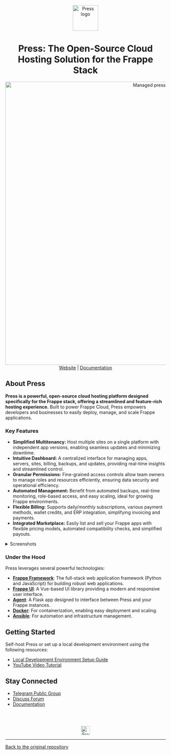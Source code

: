 <div align="center" markdown="1">
  <img src="https://frappe.io/files/Group%202%20(1).png" alt="Press logo" width="80"/>
  <h1>Press: The Open-Source Cloud Hosting Solution for the Frappe Stack</h1>
</div>

<div align="center">
    <img width="889" alt="Managed press" src="https://github.com/user-attachments/assets/2675e828-d5ed-4527-a038-7742a5cfa3db" />
</div>

<div align="center">
  <a href="https://frappe.io/press">Website</a> | <a href="https://docs.frappe.io/cloud/">Documentation</a>
</div>

## About Press

**Press is a powerful, open-source cloud hosting platform designed specifically for the Frappe stack, offering a streamlined and feature-rich hosting experience.** Built to power Frappe Cloud, Press empowers developers and businesses to easily deploy, manage, and scale Frappe applications.

### Key Features

*   **Simplified Multitenancy:** Host multiple sites on a single platform with independent app versions, enabling seamless updates and minimizing downtime.
*   **Intuitive Dashboard:** A centralized interface for managing apps, servers, sites, billing, backups, and updates, providing real-time insights and streamlined control.
*   **Granular Permissions:** Fine-grained access controls allow team owners to manage roles and resources efficiently, ensuring data security and operational efficiency.
*   **Automated Management:** Benefit from automated backups, real-time monitoring, role-based access, and easy scaling, ideal for growing Frappe environments.
*   **Flexible Billing:** Supports daily/monthly subscriptions, various payment methods, wallet credits, and ERP integration, simplifying invoicing and payments.
*   **Integrated Marketplace:** Easily list and sell your Frappe apps with flexible pricing models, automated compatibility checks, and simplified payouts.

<details>
  <summary>Screenshots</summary>
  <!-- Add screenshots here -->
  ![Dashboard](https://github.com/user-attachments/assets/1904fa3e-39aa-4151-8276-d3cc622ed582)
  ![Permissions](https://github.com/user-attachments/assets/60da6b5e-8f48-4483-99cf-67886ccc8bd6)
  ![Bench Group Update](https://github.com/user-attachments/assets/2be6b0ee-084d-4949-8d13-218b5a218d3d)
  ![Marketplace](https://github.com/user-attachments/assets/2f325737-7929-485d-a670-549f986fd07e)
</details>

### Under the Hood

Press leverages several powerful technologies:

*   [**Frappe Framework**](https://github.com/frappe/frappe): The full-stack web application framework (Python and JavaScript) for building robust web applications.
*   [**Frappe UI**](https://github.com/frappe/frappe-ui): A Vue-based UI library providing a modern and responsive user interface.
*   [**Agent**](https://github.com/frappe/agent): A Flask app designed to interface between Press and your Frappe instances.
*   [**Docker**](https://www.docker.com): For containerization, enabling easy deployment and scaling.
*   [**Ansible**](https://www.ansible.com): For automation and infrastructure management.

## Getting Started

Self-host Press or set up a local development environment using the following resources:

*   [Local Development Environment Setup Guide](https://docs.frappe.io/cloud/local-fc-setup)
*   [YouTube Video Tutorial](https://www.youtube.com/watch?v=Xb9QHnUrIEk)

## Stay Connected

*   [Telegram Public Group](https://t.me/frappecloud)
*   [Discuss Forum](https://discuss.frappe.io/c/frappe-cloud/77)
*   [Documentation](https://docs.frappe.io/cloud)

<br/>
<br/>
<div align="center" style="padding-top: 0.75rem;">
	<a href="https://frappe.io" target="_blank">
		<picture>
			<source media="(prefers-color-scheme: dark)" srcset="https://frappe.io/files/Frappe-white.png">
			<img src="https://frappe.io/files/Frappe-black.png" alt="Frappe Technologies" height="28"/>
		</picture>
	</a>
</div>

---

[Back to the original repository](https://github.com/frappe/press)